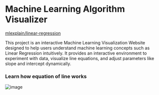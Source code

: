 # Machine Learning Algorithm Visualizer 
[mlexplain/linear-regression](https://www.mlexplain.com/linear-regression)

This project is an interactive Machine Learning Visualization Website designed to help users understand machine learning concepts such as Linear Regression intuitively. It provides an interactive environment to experiment with data, visualize line equations, and adjust parameters like slope and intercept dynamically.

### Learn how equation of line works
![image](https://github.com/user-attachments/assets/1793343e-7c28-4d8d-a11f-b389b0442057)


